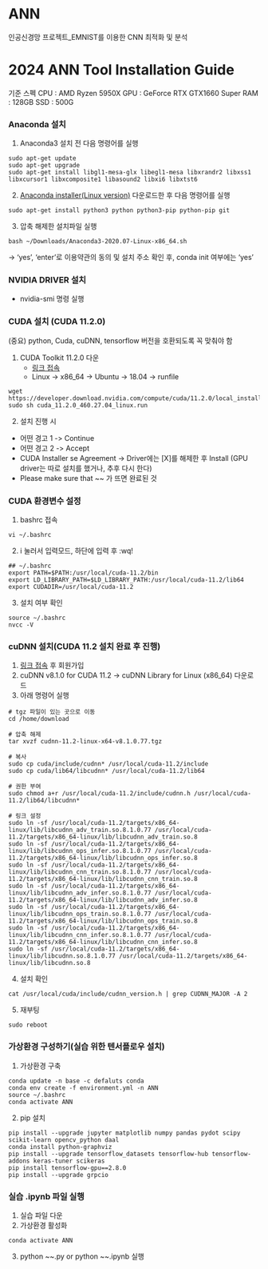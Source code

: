 # ANN
인공신경망 프로젝트_EMNIST를 이용한 CNN 최적화 및 분석
# 2024 ANN Tool Installation Guide

기준 스펙
CPU : AMD Ryzen 5950X
GPU : GeForce RTX GTX1660 Super
RAM : 128GB
SSD : 500G

### Anaconda 설치
1. Anaconda3 설치 전 다음 명령어를 실행
```
sudo apt-get update
sudo apt-get upgrade   
sudo apt-get install libgl1-mesa-glx libegl1-mesa libxrandr2 libxss1 libxcursor1 libxcomposite1 libasound2 libxi6 libxtst6
```
2. [Anaconda installer(Linux version)](https://repo.anaconda.com/archive/Anaconda3-2020.07-Linux-x86_64.sh) 다운로드한 후 다음 명령어를 실행 
```
sudo apt-get install python3 python python3-pip python-pip git
```
3. 압축 해제한 설치파일 실행
```
bash ~/Downloads/Anaconda3-2020.07-Linux-x86_64.sh
```
-> ‘yes’, ‘enter’로 이용약관의 동의 및 설치 주소 확인 후, conda init 여부에는 ‘yes’

### NVIDIA DRIVER 설치
- nvidia-smi 명령 실행

### CUDA 설치 (CUDA 11.2.0)
(중요) python, Cuda, cuDNN, tensorflow 버전을 호환되도록 꼭 맞춰야 함
1. CUDA Toolkit 11.2.0 다운
   - [링크 접속](https://developer.nvidia.com/cuda-11.2.0-download-archive)
   - Linux -> x86_64 -> Ubuntu -> 18.04 -> runfile
```
wget https://developer.download.nvidia.com/compute/cuda/11.2.0/local_installers/cuda_11.2.0_460.27.04_linux.run
sudo sh cuda_11.2.0_460.27.04_linux.run
```
2. 설치 진행 시
* 어떤 경고 1 -> Continue
* 어떤 경고 2 -> Accept
* CUDA Installer se Agreement -> Driver에는 [X]를 해제한 후 Install (GPU driver는 따로 설치를 했거나, 추후 다시 한다)
* Please make sure that ~~ 가 뜨면 완료된 것

### CUDA 환경변수 설정
1. bashrc 접속
```
vi ~/.bashrc
```
2. i 눌러서 입력모드, 하단에 입력 후 :wq!
```
## ~/.bashrc
export PATH=$PATH:/usr/local/cuda-11.2/bin
export LD_LIBRARY_PATH=$LD_LIBRARY_PATH:/usr/local/cuda-11.2/lib64
export CUDADIR=/usr/local/cuda-11.2
```
3. 설치 여부 확인
```
source ~/.bashrc
nvcc -V
```

### cuDNN 설치(CUDA 11.2 설치 완료 후 진행)
1. [링크 접속](https://developer.nvidia.com/rdp/cudnn-archive) 후 회원가입
2. cuDNN v8.1.0 for CUDA 11.2 -> cuDNN Library for Linux (x86_64) 다운로드
3. 아래 명령어 실행
```
# tgz 파일이 있는 곳으로 이동
cd /home/download 

# 압축 해제
tar xvzf cudnn-11.2-linux-x64-v8.1.0.77.tgz

# 복사
sudo cp cuda/include/cudnn* /usr/local/cuda-11.2/include
sudo cp cuda/lib64/libcudnn* /usr/local/cuda-11.2/lib64

# 권한 부여
sudo chmod a+r /usr/local/cuda-11.2/include/cudnn.h /usr/local/cuda-11.2/lib64/libcudnn*

# 링크 설정
sudo ln -sf /usr/local/cuda-11.2/targets/x86_64-linux/lib/libcudnn_adv_train.so.8.1.0.77 /usr/local/cuda-11.2/targets/x86_64-linux/lib/libcudnn_adv_train.so.8
sudo ln -sf /usr/local/cuda-11.2/targets/x86_64-linux/lib/libcudnn_ops_infer.so.8.1.0.77 /usr/local/cuda-11.2/targets/x86_64-linux/lib/libcudnn_ops_infer.so.8
sudo ln -sf /usr/local/cuda-11.2/targets/x86_64-linux/lib/libcudnn_cnn_train.so.8.1.0.77 /usr/local/cuda-11.2/targets/x86_64-linux/lib/libcudnn_cnn_train.so.8
sudo ln -sf /usr/local/cuda-11.2/targets/x86_64-linux/lib/libcudnn_adv_infer.so.8.1.0.77 /usr/local/cuda-11.2/targets/x86_64-linux/lib/libcudnn_adv_infer.so.8
sudo ln -sf /usr/local/cuda-11.2/targets/x86_64-linux/lib/libcudnn_ops_train.so.8.1.0.77 /usr/local/cuda-11.2/targets/x86_64-linux/lib/libcudnn_ops_train.so.8
sudo ln -sf /usr/local/cuda-11.2/targets/x86_64-linux/lib/libcudnn_cnn_infer.so.8.1.0.77 /usr/local/cuda-11.2/targets/x86_64-linux/lib/libcudnn_cnn_infer.so.8
sudo ln -sf /usr/local/cuda-11.2/targets/x86_64-linux/lib/libcudnn.so.8.1.0.77 /usr/local/cuda-11.2/targets/x86_64-linux/lib/libcudnn.so.8
```
4. 설치 확인
```
cat /usr/local/cuda/include/cudnn_version.h | grep CUDNN_MAJOR -A 2
```
5. 재부팅
```
sudo reboot
```

### 가상환경 구성하기(실습 위한 텐서플로우 설치)
1. 가상환경 구축
```
conda update -n base -c defaluts conda
conda env create -f environment.yml -n ANN
source ~/.bashrc
conda activate ANN
```
2. pip 설치
```
pip install --upgrade jupyter matplotlib numpy pandas pydot scipy scikit-learn opencv_python daal 
conda install python-graphviz
pip install --upgrade tensorflow_datasets tensorflow-hub tensorflow-addons keras-tuner scikeras
pip install tensorflow-gpu==2.8.0
pip install --upgrade grpcio
```

### 실습 .ipynb 파일 실행
1. 실습 파일 다운
2. 가상환경 활성화
```
conda activate ANN
```
3. python ~~.py or python ~~.ipynb 실행
